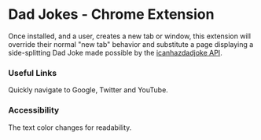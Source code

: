 # Dad Jokes - Chrome Extension

Once installed, and a user, creates a new tab or window, this extension will override their normal "new tab" behavior and substitute a page displaying a side-splitting Dad Joke
made possible by the [icanhazdadjoke API](https://icanhazdadjoke.com/api 'icanhazdadjoke.com').

### Useful Links

Quickly navigate to Google, Twitter and YouTube.

### Accessibility

The text color changes for readability.  
